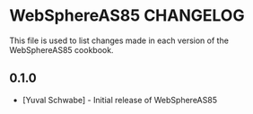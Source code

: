 WebSphereAS85 CHANGELOG
=======================

This file is used to list changes made in each version of the WebSphereAS85 cookbook.

0.1.0
-----
- [Yuval Schwabe] - Initial release of WebSphereAS85
